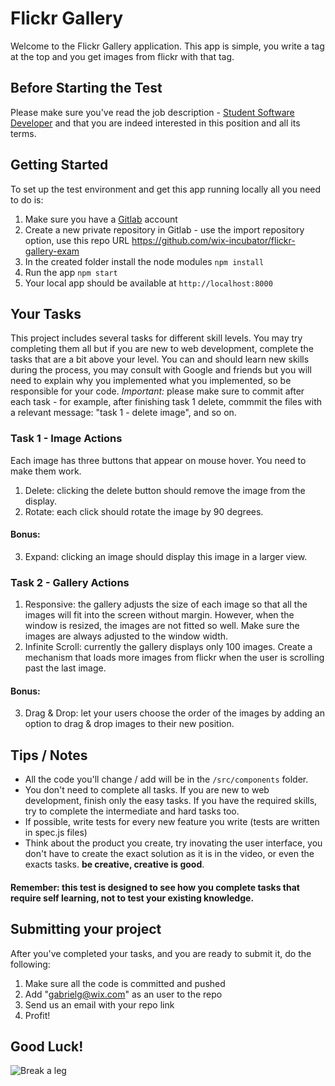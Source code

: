 # Flickr Gallery

Welcome to the Flickr Gallery application.
This app is simple, you write a tag at the top and you get images from flickr with that tag.

## Before Starting the Test
Please make sure you've read the job description - [Student Software Developer](https://www.wix.com/jobs/locations/tel-aviv/positions/2467) and that you are indeed interested in this position and all its terms.

## Getting Started
To set up the test environment and get this app running locally all you need to do is:
1. Make sure you have a [Gitlab](https://gitlab.org) account
2. Create a new private repository in Gitlab - use the import repository option, use this repo URL https://github.com/wix-incubator/flickr-gallery-exam
3. In the created folder install the node modules `npm install`
4. Run the app `npm start`
5. Your local app should be available at `http://localhost:8000`

## Your Tasks
This project includes several tasks for different skill levels. You may try completing them all but if you are new to web development, complete the tasks that are a bit above your level.
You can and should learn new skills during the process, you may consult with Google and friends but you will need to explain why you implemented what you implemented, so be responsible for your code.
*Important:* please make sure to commit after each task - for example, after finishing task 1 delete, commmit the files with a relevant message: "task 1 - delete image", and so on.


### Task 1 - Image Actions
Each image has three buttons that appear on mouse hover. You need to make them work.
1. Delete: clicking the delete button should remove the image from the display. 
2. Rotate: each click should rotate the image by 90 degrees.

#### Bonus:
3. Expand: clicking an image should display this image in a larger view.

### Task 2 - Gallery Actions
1. Responsive:  the gallery adjusts the size of each image so that all the images will fit into the screen without margin. However, when the window is resized, the images are not fitted so well. Make sure the images are always adjusted to the window width.
2. Infinite Scroll: currently the gallery displays only 100 images. Create a mechanism that loads more images from flickr when the user is scrolling past the last image.

#### Bonus:
3. Drag & Drop: let your users choose the order of the images by adding an option to drag & drop images to their new position.

## Tips / Notes
- All the code you'll change / add will be in the `/src/components` folder.
- You don't need to complete all tasks. If you are new to web development, finish only the easy tasks. If you have the required skills, try to complete the intermediate and hard tasks too.
- If possible, write tests for every new feature you write (tests are written in spec.js files)
- Think about the product you create, try inovating the user interface, you don't have to create the exact solution as it is in the video, or even the exacts tasks. **be creative, creative is good**.

#### Remember: this test is designed to see how you complete tasks that require self learning, not to test your existing knowledge.

## Submitting your project
After you've completed your tasks, and you are ready to submit it, do the following:
1. Make sure all the code is committed and pushed
2. Add "gabrielg@wix.com" as an user to the repo
3. Send us an email with your repo link
4. Profit!


## Good Luck!
![Break a leg](https://media0.giphy.com/media/aHs1EAnUAxYgU/giphy.gif)
